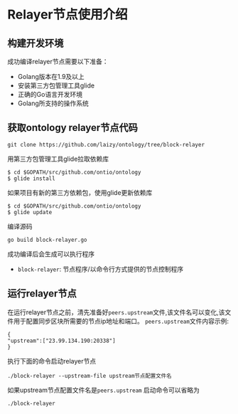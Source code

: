 # Relayer节点使用介绍

## 构建开发环境

成功编译relayer节点需要以下准备：

* Golang版本在1.9及以上
* 安装第三方包管理工具glide
* 正确的Go语言开发环境
* Golang所支持的操作系统

## 获取ontology relayer节点代码

```git
git clone https://github.com/laizy/ontology/tree/block-relayer
```

用第三方包管理工具glide拉取依赖库

````shell
$ cd $GOPATH/src/github.com/ontio/ontology
$ glide install
````

如果项目有新的第三方依赖包，使用glide更新依赖库

````shell
$ cd $GOPATH/src/github.com/ontio/ontology
$ glide update
````

编译源码
```
go build block-relayer.go
```

成功编译后会生成可以执行程序

* `block-relayer`: 节点程序/以命令行方式提供的节点控制程序

## 运行relayer节点

在运行relayer节点之前，清先准备好`peers.upstream`文件,该文件名可以变化,该文件用于配置同步区块所需要的节点ip地址和端口。
`peers.upstream`文件内容示例:
```
{
"upstream":["23.99.134.190:20338"]
}
```

执行下面的命令启动relayer节点
```
./block-relayer --upstream-file upstream节点配置文件名
```
如果upstream节点配置文件名是`peers.upstream`
启动命令可以省略为
```
./block-relayer
```
